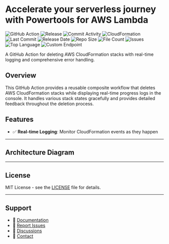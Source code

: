 # Accelerate your serverless journey with Powertools for AWS Lambda

![GitHub Action](https://img.shields.io/badge/GitHub-Action-blue?logo=github)&nbsp;![Release](https://github.com/subhamay-bhattacharyya/4201-power-tools-cft/actions/workflows/release.yaml/badge.svg)&nbsp;![Commit Activity](https://img.shields.io/github/commit-activity/t/subhamay-bhattacharyya/4201-power-tools-cft)&nbsp;![CloudFormation](https://img.shields.io/badge/AWS-CloudFormation-orange?logo=amazonaws)&nbsp;![Last Commit](https://img.shields.io/github/last-commit/subhamay-bhattacharyya/4201-power-tools-cft)&nbsp;![Release Date](https://img.shields.io/github/release-date/subhamay-bhattacharyya/4201-power-tools-cft)&nbsp;![Repo Size](https://img.shields.io/github/repo-size/subhamay-bhattacharyya/4201-power-tools-cft)&nbsp;![File Count](https://img.shields.io/github/directory-file-count/subhamay-bhattacharyya/4201-power-tools-cft)&nbsp;![Issues](https://img.shields.io/github/issues/subhamay-bhattacharyya/4201-power-tools-cft)&nbsp;![Top Language](https://img.shields.io/github/languages/top/subhamay-bhattacharyya/4201-power-tools-cft)&nbsp;![Custom Endpoint](https://img.shields.io/endpoint?url=https://gist.githubusercontent.com/bsubhamay/a6b6698b527103f0827d03559e453a2f/raw/4201-power-tools-cft.json?)


A GitHub Action for deleting AWS CloudFormation stacks with real-time logging and comprehensive error handling.

## Overview

This GitHub Action provides a reusable composite workflow that deletes AWS CloudFormation stacks while displaying real-time progress logs in the console. It handles various stack states gracefully and provides detailed feedback throughout the deletion process.

## Features

- ✅ **Real-time Logging**: Monitor CloudFormation events as they happen

---

## Architecture Diagram


---

## License

MIT License - see the [LICENSE](LICENSE) file for details.

---

## Support

- 📖 [Documentation](https://github.com/subhamay-bhattacharyya/4201-power-tools-cft/wiki)
- 🐛 [Report Issues](https://github.com/subhamay-bhattacharyya/4201-power-tools-cft/issues)
- 💬 [Discussions](https://github.com/subhamay-bhattacharyya/4201-power-tools-cft/discussions)
- 📧 [Contact](mailto:support@subhamay.aws@gmail.com)